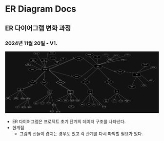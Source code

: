 # ER Diagram Docs

## ER 다이어그램 변화 과정

### 2024년 11월 20일 - V1.
![ER Diagram 20241120](./imgs/20241120-v1.jpeg)
- ER 다이어그램은 프로젝트 초기 단계의 데이터 구조를 나타낸다.
- 한계점
     - 그림의 선들이 겹치는 경우도 있고 각 관계를 다시 파악할 필요가 있다.